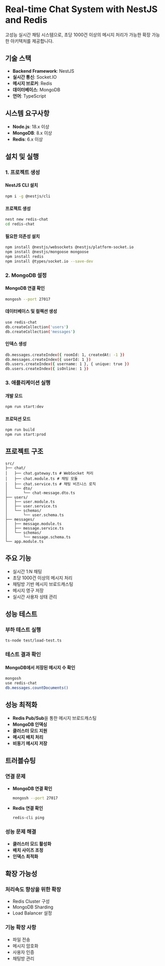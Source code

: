 # Real-time Chat System with NestJS and Redis

고성능 실시간 채팅 시스템으로, 초당 1000건 이상의 메시지 처리가 가능한 확장 가능한 아키텍처를 제공합니다.

## 기술 스택
- **Backend Framework**: NestJS
- **실시간 통신**: Socket.IO
- **메시지 브로커**: Redis
- **데이터베이스**: MongoDB
- **언어**: TypeScript

## 시스템 요구사항
- **Node.js**: 18.x 이상
- **MongoDB**: 8.x 이상
- **Redis**: 6.x 이상

## 설치 및 실행

### 1. 프로젝트 생성
#### NestJS CLI 설치
```bash
npm i -g @nestjs/cli
```
#### 프로젝트 생성
```bash
nest new redis-chat
cd redis-chat
```
#### 필요한 의존성 설치
```bash
npm install @nestjs/websockets @nestjs/platform-socket.io
npm install @nestjs/mongoose mongoose
npm install redis
npm install @types/socket.io --save-dev
```

### 2. MongoDB 설정
#### MongoDB 연결 확인
```bash
mongosh --port 27017
```
#### 데이터베이스 및 컬렉션 생성
```bash
use redis-chat
db.createCollection('users')
db.createCollection('messages')
```
#### 인덱스 생성
```bash
db.messages.createIndex({ roomId: 1, createdAt: -1 })
db.messages.createIndex({ userId: 1 })
db.users.createIndex({ username: 1 }, { unique: true })
db.users.createIndex({ isOnline: 1 })
```

### 3. 애플리케이션 실행
#### 개발 모드
```bash
npm run start:dev
```
#### 프로덕션 모드
```bash
npm run build
npm run start:prod
```

## 프로젝트 구조
```
src/
├── chat/
│   ├── chat.gateway.ts # WebSocket 처리
│   ├── chat.module.ts # 채팅 모듈
│   ├── chat.service.ts # 채팅 비즈니스 로직
│   └── dto/
│       └── chat-message.dto.ts
├── users/
│   ├── user.module.ts
│   ├── user.service.ts
│   └── schemas/
│       └── user.schema.ts
├── messages/
│   ├── message.module.ts
│   ├── message.service.ts
│   └── schemas/
│       └── message.schema.ts
└── app.module.ts
```

## 주요 기능
- 실시간 1:N 채팅
- 초당 1000건 이상의 메시지 처리
- 채팅방 기반 메시지 브로드캐스팅
- 메시지 영구 저장
- 실시간 사용자 상태 관리

## 성능 테스트

### 부하 테스트 실행
```bash
ts-node test/load-test.ts
```

### 테스트 결과 확인
#### MongoDB에서 저장된 메시지 수 확인
```bash
mongosh
use redis-chat
db.messages.countDocuments()
```

## 성능 최적화
- **Redis Pub/Sub**을 통한 메시지 브로드캐스팅
- **MongoDB 인덱싱**
- **클러스터 모드 지원**
- **메시지 배치 처리**
- **비동기 메시지 저장**

## 트러블슈팅

### 연결 문제
- **MongoDB 연결 확인**
  ```bash
  mongosh --port 27017
  ```
- **Redis 연결 확인**
  ```bash
  redis-cli ping
  ```

### 성능 문제 해결
- **클러스터 모드 활성화**
- **배치 사이즈 조정**
- **인덱스 최적화**

## 확장 가능성

### 처리속도 향상을 위한 확장
- Redis Cluster 구성
- MongoDB Sharding
- Load Balancer 설정

### 기능 확장 사항
- 파일 전송
- 메시지 암호화
- 사용자 인증
- 채팅방 관리

